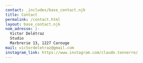 ```yaml
---
contact: _includes/base_contact.njk
title: Contact
permalink: /contact.html
layout: base_contact.njk
nom_adresse: |-
  Victor Delétraz
  Studio
  Marbrerie 13, 1﻿227 Carouge
mail: victordeletraz@gmail.com
instagram_link: https://www.instagram.com/claude.tonnerre/
---
```

